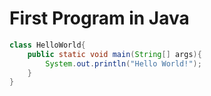 # First Program in Java

```java
class HelloWorld{
    public static void main(String[] args){
        System.out.println("Hello World!");
    }
}
```
